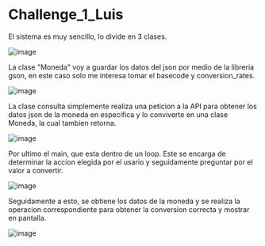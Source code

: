 # Challenge_1_Luis

El sistema es muy sencillo, lo divide en 3 clases.

![image](https://github.com/Luisby47/Challenge_1_Luis/assets/75922735/bf307930-bcd4-42d8-bf3c-385cde528754)

La clase "Moneda" voy a guardar los datos del json por medio de la libreria gson, en este caso solo me interesa tomar el basecode y conversion_rates.

![image](https://github.com/Luisby47/Challenge_1_Luis/assets/75922735/1406e863-c7ed-4c8f-aca6-76e8f124f21c)

La clase consulta simplemente realiza una peticion a la API para obtener los datos json de la moneda en especifica y lo conviverte en una clase Moneda, la cual tambien retorna.

![image](https://github.com/Luisby47/Challenge_1_Luis/assets/75922735/0aa537c1-b768-427d-893a-cb98465fa1cb)

Por ultimo el main, que esta dentro de un loop.
Este se encarga de determinar la accion elegida por el usario y seguidamente preguntar por el valor a convertir.

![image](https://github.com/Luisby47/Challenge_1_Luis/assets/75922735/53e009c0-c364-4d9c-835d-1436b1956171)

Seguidamente a esto, se obtiene los datos de la moneda y se realiza la operacion correspondiente para obtener la conversion correcta y mostrar en pantalla.

![image](https://github.com/Luisby47/Challenge_1_Luis/assets/75922735/a31ec2db-59cd-43d9-adb2-75cfc40f86c4)

